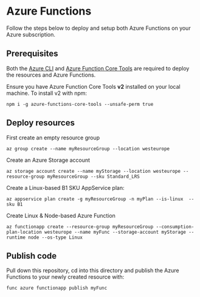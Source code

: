 # Azure Functions 
Follow the steps below to deploy and setup both Azure Functions on your Azure subscription.

## Prerequisites 
Both the [Azure CLI](https://docs.microsoft.com/en-us/cli/azure/install-azure-cli?view=azure-cli-latest) and [Azure Function Core Tools](https://github.com/Azure/azure-functions-core-tools/tree/master) are required to deploy the resources and Azure Functions.

Ensure you have Azure Function Core Tools **v2** installed on your local machine. To install v2 with npm:
```
npm i -g azure-functions-core-tools --unsafe-perm true
```

## Deploy resources
First create an empty resource group
```
az group create --name myResourceGroup --location westeurope
```
Create an Azure Storage account
```
az storage account create --name myStorage --location westeurope --resource-group myResourceGroup --sku Standard_LRS
```
Create a Linux-based B1 SKU AppService plan:
```
az appservice plan create -g myResourceGroup -n myPlan --is-linux  --sku B1
```
Create Linux & Node-based Azure Function
```
az functionapp create --resource-group myResourceGroup --consumption-plan-location westeurope --name myFunc --storage-account myStorage --runtime node --os-type Linux
```

## Publish code
Pull down this repository, cd into this directory and publish the Azure Functions to your newly created resource with:
```
func azure functionapp publish myFunc
```